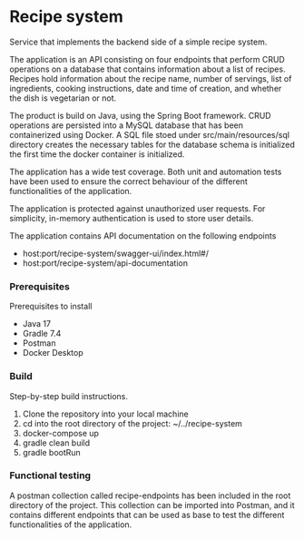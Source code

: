 # Recipe system
Service that implements the backend side of a simple recipe system.

The application is an API consisting on four endpoints that perform CRUD operations on a database that contains information 
about a list of recipes. Recipes hold information about the recipe name, number of servings, list of ingredients, cooking 
instructions, date and time of creation, and whether the dish is vegetarian or not.

The product is build on Java, using the Spring Boot framework. CRUD operations are persisted into a MySQL database that 
has been containerized using Docker. A SQL file stoed under src/main/resources/sql directory creates the necessary tables
for the database schema is initialized the first time the docker container is initialized.

The application has a wide test coverage. Both unit and automation tests have been used to ensure the correct behaviour of
the different functionalities of the application.

The application is protected against unauthorized user requests. For simplicity, in-memory authentication is used to store
user details.

The application contains API documentation on the following endpoints
- host:port/recipe-system/swagger-ui/index.html#/
- host:port/recipe-system/api-documentation

### Prerequisites
Prerequisites to install

* Java 17
* Gradle 7.4
* Postman
* Docker Desktop

### Build
Step-by-step build instructions.

1. Clone the repository into your local machine 
2. cd into the root directory of the project: ~/../recipe-system
3. docker-compose up
4. gradle clean build
5. gradle bootRun

### Functional testing

A postman collection called recipe-endpoints has been included in the root directory of the project. This collection can be imported into
Postman, and it contains different endpoints that can be used as base to test the different functionalities of the
application.